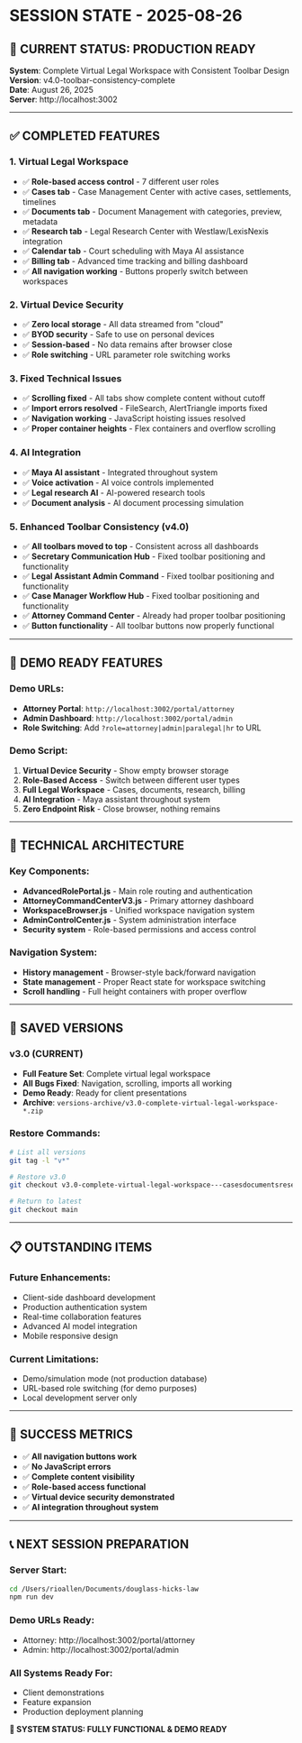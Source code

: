 # SESSION STATE - 2025-08-26

## 🎯 **CURRENT STATUS: PRODUCTION READY**

**System**: Complete Virtual Legal Workspace with Consistent Toolbar Design  
**Version**: v4.0-toolbar-consistency-complete  
**Date**: August 26, 2025  
**Server**: http://localhost:3002  

---

## ✅ **COMPLETED FEATURES**

### **1. Virtual Legal Workspace**
- ✅ **Role-based access control** - 7 different user roles
- ✅ **Cases tab** - Case Management Center with active cases, settlements, timelines
- ✅ **Documents tab** - Document Management with categories, preview, metadata
- ✅ **Research tab** - Legal Research Center with Westlaw/LexisNexis integration
- ✅ **Calendar tab** - Court scheduling with Maya AI assistance
- ✅ **Billing tab** - Advanced time tracking and billing dashboard
- ✅ **All navigation working** - Buttons properly switch between workspaces

### **2. Virtual Device Security**
- ✅ **Zero local storage** - All data streamed from "cloud"
- ✅ **BYOD security** - Safe to use on personal devices
- ✅ **Session-based** - No data remains after browser close
- ✅ **Role switching** - URL parameter role switching works

### **3. Fixed Technical Issues**
- ✅ **Scrolling fixed** - All tabs show complete content without cutoff
- ✅ **Import errors resolved** - FileSearch, AlertTriangle imports fixed
- ✅ **Navigation working** - JavaScript hoisting issues resolved
- ✅ **Proper container heights** - Flex containers and overflow scrolling

### **4. AI Integration**
- ✅ **Maya AI assistant** - Integrated throughout system
- ✅ **Voice activation** - AI voice controls implemented
- ✅ **Legal research AI** - AI-powered research tools
- ✅ **Document analysis** - AI document processing simulation

### **5. Enhanced Toolbar Consistency (v4.0)**
- ✅ **All toolbars moved to top** - Consistent across all dashboards
- ✅ **Secretary Communication Hub** - Fixed toolbar positioning and functionality
- ✅ **Legal Assistant Admin Command** - Fixed toolbar positioning and functionality  
- ✅ **Case Manager Workflow Hub** - Fixed toolbar positioning and functionality
- ✅ **Attorney Command Center** - Already had proper toolbar positioning
- ✅ **Button functionality** - All toolbar buttons now properly functional

---

## 🚀 **DEMO READY FEATURES**

### **Demo URLs:**
- **Attorney Portal**: `http://localhost:3002/portal/attorney`
- **Admin Dashboard**: `http://localhost:3002/portal/admin`
- **Role Switching**: Add `?role=attorney|admin|paralegal|hr` to URL

### **Demo Script:**
1. **Virtual Device Security** - Show empty browser storage
2. **Role-Based Access** - Switch between different user types
3. **Full Legal Workspace** - Cases, documents, research, billing
4. **AI Integration** - Maya assistant throughout system
5. **Zero Endpoint Risk** - Close browser, nothing remains

---

## 🔧 **TECHNICAL ARCHITECTURE**

### **Key Components:**
- **AdvancedRolePortal.js** - Main role routing and authentication
- **AttorneyCommandCenterV3.js** - Primary attorney dashboard  
- **WorkspaceBrowser.js** - Unified workspace navigation system
- **AdminControlCenter.js** - System administration interface
- **Security system** - Role-based permissions and access control

### **Navigation System:**
- **History management** - Browser-style back/forward navigation
- **State management** - Proper React state for workspace switching
- **Scroll handling** - Full height containers with proper overflow

---

## 💾 **SAVED VERSIONS**

### **v3.0 (CURRENT)**
- **Full Feature Set**: Complete virtual legal workspace
- **All Bugs Fixed**: Navigation, scrolling, imports all working
- **Demo Ready**: Ready for client presentations
- **Archive**: `versions-archive/v3.0-complete-virtual-legal-workspace-*.zip`

### **Restore Commands:**
```bash
# List all versions
git tag -l "v*"

# Restore v3.0
git checkout v3.0-complete-virtual-legal-workspace---casesdocumentsresearch-tabs-working-fixed-scrolling-role-based-security-maya-ai-integration-ready-for-demo

# Return to latest
git checkout main
```

---

## 📋 **OUTSTANDING ITEMS**

### **Future Enhancements:**
- Client-side dashboard development
- Production authentication system
- Real-time collaboration features
- Advanced AI model integration
- Mobile responsive design

### **Current Limitations:**
- Demo/simulation mode (not production database)
- URL-based role switching (for demo purposes)
- Local development server only

---

## 🎯 **SUCCESS METRICS**

- ✅ **All navigation buttons work** 
- ✅ **No JavaScript errors**
- ✅ **Complete content visibility**
- ✅ **Role-based access functional**
- ✅ **Virtual device security demonstrated**
- ✅ **AI integration throughout system**

---

## 📞 **NEXT SESSION PREPARATION**

### **Server Start:**
```bash
cd /Users/rioallen/Documents/douglass-hicks-law
npm run dev
```

### **Demo URLs Ready:**
- Attorney: http://localhost:3002/portal/attorney
- Admin: http://localhost:3002/portal/admin

### **All Systems Ready For:**
- Client demonstrations
- Feature expansion
- Production deployment planning

**🎉 SYSTEM STATUS: FULLY FUNCTIONAL & DEMO READY**
